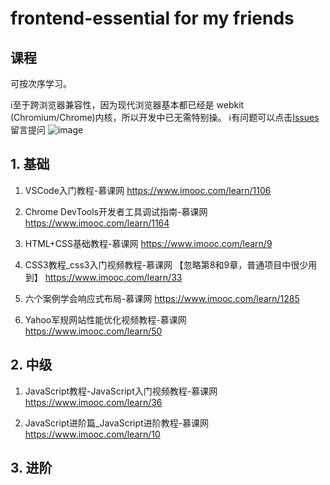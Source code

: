 # frontend-essential for my friends

## 课程
可按次序学习。

ℹ至于跨浏览器兼容性，因为现代浏览器基本都已经是 webkit (Chromium/Chrome)内核，所以开发中已无需特别操。
ℹ有问题可以点击[Issues](https://github.com/neotan/frontend-essential/issues)留言提问
![image](https://user-images.githubusercontent.com/10399087/206883263-c1aca725-c5d3-4077-a250-9578d233885c.png)


## 1. 基础
1. VSCode入门教程-慕课网
https://www.imooc.com/learn/1106

1. Chrome DevTools开发者工具调试指南-慕课网
https://www.imooc.com/learn/1164

1. HTML+CSS基础教程-慕课网
https://www.imooc.com/learn/9

1. CSS3教程_css3入门视频教程-慕课网 【忽略第8和9章，普通项目中很少用到】 
https://www.imooc.com/learn/33

1. 六个案例学会响应式布局-慕课网
https://www.imooc.com/learn/1285

1. Yahoo军规网站性能优化视频教程-慕课网
https://www.imooc.com/learn/50

## 2. 中级
1. JavaScript教程-JavaScript入门视频教程-慕课网
https://www.imooc.com/learn/36

1. JavaScript进阶篇_JavaScript进阶教程-慕课网
https://www.imooc.com/learn/10

## 3. 进阶
